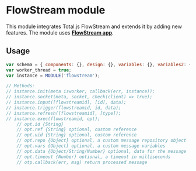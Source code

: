 # FlowStream module

This module integrates Total.js FlowStream and extends it by adding new features. The module uses [__FlowStream app__](https://github.com/totaljs/flowstream).

## Usage

```js
var schema = { components: {}, design: {}, variables: {}, variables2: {} };
var worker_thread = true;
var instance = MODULE('flowstream');

// Methods:
// instance.init(meta isworker, callback(err, instance));
// instance.socket(meta, socket, check(client) => true);
// instance.input([flowstreamid], [id], data);
// instance.trigger(flowstreamid, id, data);
// instance.refresh([flowstreamid], [type]);
// instance.exec(flowstreamid, opt);
	// opt.id {String}
	// opt.ref {String} optional, custom reference
	// opt.uid {String} optional, custom reference
	// opt.repo {Object} optional, a custom message repository object
	// opt.vars {Object} optional, a custom message variables
	// opt.data {Object/String/Number} optional, data for the message
	// opt.timeout {Number} optional, a timeout in milliseconds
	// otp.callback(err, msg) return processed message
```